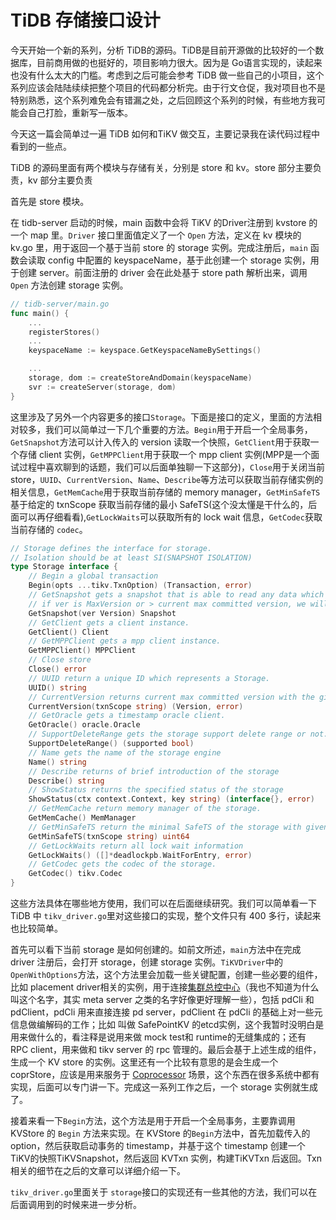 # TiDB 存储接口设计

今天开始一个新的系列，分析 TiDB的源码。TiDB是目前开源做的比较好的一个数据库，目前商用做的也挺好的，项目影响力很大。因为是 Go语言实现的，读起来也没有什么太大的门槛。考虑到之后可能会参考 TiDB 做一些自己的小项目，这个系列应该会陆陆续续把整个项目的代码都分析完。由于行文仓促，我对项目也不是特别熟悉，这个系列难免会有错漏之处，之后回顾这个系列的时候，有些地方我可能会自己打脸，重新写一版本。

今天这一篇会简单过一遍 TiDB 如何和TiKV 做交互，主要记录我在读代码过程中看到的一些点。

TiDB 的源码里面有两个模块与存储有关，分别是 store 和 kv。store 部分主要负责，kv 部分主要负责

首先是 store 模块。

在 tidb-server 启动的时候，main 函数中会将 TiKV 的Driver注册到 kvstore 的一个 map 里。`Driver` 接口里面值定义了一个 `Open` 方法，定义在 kv 模块的 kv.go 里，用于返回一个基于当前 store 的 storage 实例。完成注册后，`main` 函数会读取 config 中配置的 keyspaceName，基于此创建一个 storage 实例，用于创建 server。前面注册的 driver 会在此处基于 store path 解析出来，调用 `Open` 方法创建 storage 实例。
```go
// tidb-server/main.go
func main() {
    ...
    registerStores()
    ...
    keyspaceName := keyspace.GetKeyspaceNameBySettings()

    ...
	storage, dom := createStoreAndDomain(keyspaceName)
	svr := createServer(storage, dom)
}
```

这里涉及了另外一个内容更多的接口`Storage`。下面是接口的定义，里面的方法相对较多，我们可以简单过一下几个重要的方法。`Begin`用于开启一个全局事务，`GetSnapshot`方法可以计入传入的 version 读取一个快照，`GetClient`用于获取一个存储 client 实例，`GetMPPClient`用于获取一个 mpp client 实例(MPP是一个面试过程中喜欢聊到的话题，我们可以后面单独聊一下这部分)，`Close`用于关闭当前 store，`UUID`、`CurrentVersion`、`Name`、`Describe`等方法可以获取当前存储实例的相关信息，`GetMemCache`用于获取当前存储的 memory manager，`GetMinSafeTS`基于给定的 txnScope 获取当前存储的最小 SafeTS(这个没太懂是干什么的，后面可以再仔细看看),`GetLockWaits`可以获取所有的 lock wait 信息，`GetCodec`获取当前存储的 `codec`。

```go
// Storage defines the interface for storage.
// Isolation should be at least SI(SNAPSHOT ISOLATION)
type Storage interface {
	// Begin a global transaction
	Begin(opts ...tikv.TxnOption) (Transaction, error)
	// GetSnapshot gets a snapshot that is able to read any data which data is <= ver.
	// if ver is MaxVersion or > current max committed version, we will use current version for this snapshot.
	GetSnapshot(ver Version) Snapshot
	// GetClient gets a client instance.
	GetClient() Client
	// GetMPPClient gets a mpp client instance.
	GetMPPClient() MPPClient
	// Close store
	Close() error
	// UUID return a unique ID which represents a Storage.
	UUID() string
	// CurrentVersion returns current max committed version with the given txnScope (local or global).
	CurrentVersion(txnScope string) (Version, error)
	// GetOracle gets a timestamp oracle client.
	GetOracle() oracle.Oracle
	// SupportDeleteRange gets the storage support delete range or not.
	SupportDeleteRange() (supported bool)
	// Name gets the name of the storage engine
	Name() string
	// Describe returns of brief introduction of the storage
	Describe() string
	// ShowStatus returns the specified status of the storage
	ShowStatus(ctx context.Context, key string) (interface{}, error)
	// GetMemCache return memory manager of the storage.
	GetMemCache() MemManager
	// GetMinSafeTS return the minimal SafeTS of the storage with given txnScope.
	GetMinSafeTS(txnScope string) uint64
	// GetLockWaits return all lock wait information
	GetLockWaits() ([]*deadlockpb.WaitForEntry, error)
	// GetCodec gets the codec of the storage.
	GetCodec() tikv.Codec
}
```

这些方法具体在哪些地方使用，我们可以在后面继续研究。我们可以简单看一下 TiDB 中 `tikv_driver.go`里对这些接口的实现，整个文件只有 400 多行，读起来也比较简单。

首先可以看下当前 storage 是如何创建的。如前文所述，`main`方法中在完成 driver 注册后，会打开 storage，创建 storage 实例。`TiKVDriver`中的`OpenWithOptions`方法，这个方法里会加载一些关键配置，创建一些必要的组件，比如 placement driver相关的实例，用于连接[集群总控中心](https://cn.pingcap.com/blog/placement-driver)（我也不知道为什么叫这个名字，其实 meta server 之类的名字好像更好理解一些），包括 pdCli 和 pdClient，pdCli 用来直接连接 pd server，pdClient 在 pdCli 的基础上对一些元信息做编解码的工作；比如 叫做 SafePointKV 的etcd实例，这个我暂时没明白是用来做什么的，看注释是说用来做 mock test和 runtime的无缝集成的；还有 RPC client，用来做和 tikv server 的 rpc 管理的。最后会基于上述生成的组件，生成一个 KV store 的实例。这里还有一个比较有意思的是会生成一个 coprStore，应该是用来服务于 [Coprocessor](https://cn.pingcap.com/blog/tikv-source-code-reading-14) 场景，这个东西在很多系统中都有实现，后面可以专门讲一下。完成这一系列工作之后，一个 storage 实例就生成了。

接着来看一下`Begin`方法，这个方法是用于开启一个全局事务，主要靠调用 KVStore 的 `Begin` 方法来实现。在 KVStore 的`Begin`方法中，首先加载传入的 option，然后获取启动事务的 timestamp，并基于这个 timestamp 创建一个 TiKV的快照TiKVSnapshot，然后返回 KVTxn 实例，构建TiKVTxn 后返回。Txn相关的细节在之后的文章可以详细介绍一下。

`tikv_driver.go`里面关于 `storage`接口的实现还有一些其他的方法，我们可以在后面调用到的时候来进一步分析。
